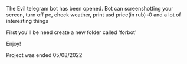 The Evil telegram bot has been opened. Bot can screenshotting your screen, turn off pc, check weather, print usd price(in rub) :0 and a lot of interesting things

First you'll be need create a new folder called 'forbot' 

Enjoy!


Project was ended 05/08/2022

